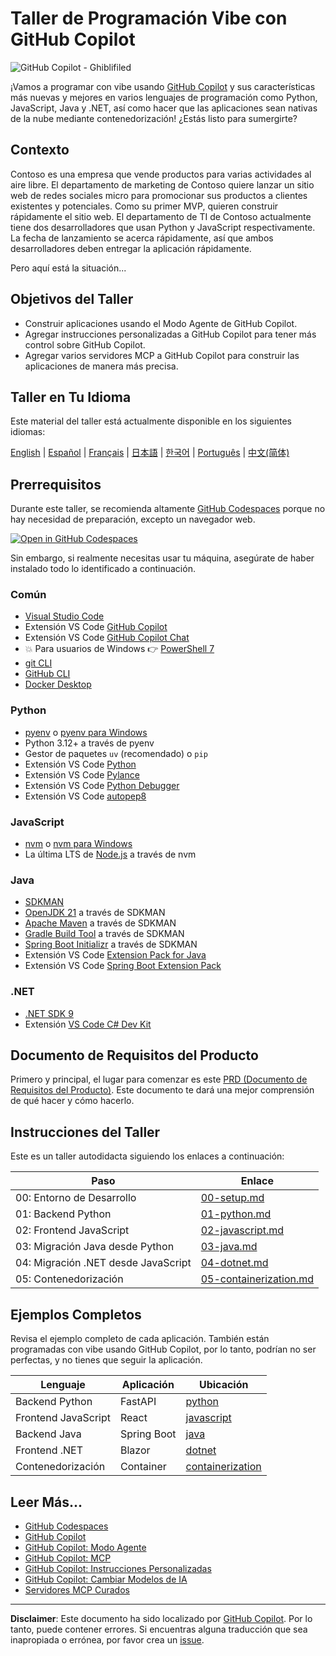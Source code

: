 # Taller de Programación Vibe con GitHub Copilot

![GitHub Copilot - Ghiblifiled](../../images/ghcp.jpg)

¡Vamos a programar con vibe usando [GitHub Copilot](https://docs.github.com/copilot/about-github-copilot/what-is-github-copilot) y sus características más nuevas y mejores en varios lenguajes de programación como Python, JavaScript, Java y .NET, así como hacer que las aplicaciones sean nativas de la nube mediante contenedorización! ¿Estás listo para sumergirte?

## Contexto

Contoso es una empresa que vende productos para varias actividades al aire libre. El departamento de marketing de Contoso quiere lanzar un sitio web de redes sociales micro para promocionar sus productos a clientes existentes y potenciales. Como su primer MVP, quieren construir rápidamente el sitio web. El departamento de TI de Contoso actualmente tiene dos desarrolladores que usan Python y JavaScript respectivamente. La fecha de lanzamiento se acerca rápidamente, así que ambos desarrolladores deben entregar la aplicación rápidamente.

Pero aquí está la situación...

## Objetivos del Taller

- Construir aplicaciones usando el Modo Agente de GitHub Copilot.
- Agregar instrucciones personalizadas a GitHub Copilot para tener más control sobre GitHub Copilot.
- Agregar varios servidores MCP a GitHub Copilot para construir las aplicaciones de manera más precisa.

## Taller en Tu Idioma

Este material del taller está actualmente disponible en los siguientes idiomas:

[English](../../README.md) | [Español](./README.md) | [Français](../fr-fr/) | [日本語](../ja-jp/) | [한국어](../ko-kr/) | [Português](../pt-br/) | [中文(简体)](../zh-cn/)

## Prerrequisitos

Durante este taller, se recomienda altamente [GitHub Codespaces](https://docs.github.com/en/codespaces/about-codespaces/what-are-codespaces) porque no hay necesidad de preparación, excepto un navegador web.

[![Open in GitHub Codespaces](https://github.com/codespaces/badge.svg)](https://codespaces.new/microsoft/github-copilot-vibe-coding-workshop)

Sin embargo, si realmente necesitas usar tu máquina, asegúrate de haber instalado todo lo identificado a continuación.

### Común

- [Visual Studio Code](https://code.visualstudio.com/)
- Extensión VS Code [GitHub Copilot](https://marketplace.visualstudio.com/items?itemName=GitHub.copilot)
- Extensión VS Code [GitHub Copilot Chat](https://marketplace.visualstudio.com/items?itemName=GitHub.copilot-chat)
- 💥 Para usuarios de Windows 👉 [PowerShell 7](https://learn.microsoft.com/powershell/scripting/install/installing-powershell)
- [git CLI](https://git-scm.com/downloads)
- [GitHub CLI](https://cli.github.com/)
- [Docker Desktop](https://docs.docker.com/get-started/introduction/get-docker-desktop/)

### Python

- [pyenv](https://github.com/pyenv/pyenv) o [pyenv para Windows](https://github.com/pyenv-win/pyenv-win)
- Python 3.12+ a través de pyenv
- Gestor de paquetes `uv` (recomendado) o `pip`
- Extensión VS Code [Python](https://marketplace.visualstudio.com/items/?itemName=ms-python.python)
- Extensión VS Code [Pylance](https://marketplace.visualstudio.com/items/?itemName=ms-python.vscode-pylance)
- Extensión VS Code [Python Debugger](https://marketplace.visualstudio.com/items/?itemName=ms-python.debugpy)
- Extensión VS Code [autopep8](https://marketplace.visualstudio.com/items/?itemName=ms-python.autopep8)

### JavaScript

- [nvm](https://github.com/nvm-sh/nvm) o [nvm para Windows](https://github.com/coreybutler/nvm-windows)
- La última LTS de [Node.js](https://nodejs.org/) a través de nvm

### Java

- [SDKMAN](https://sdkman.io/)
- [OpenJDK 21](https://learn.microsoft.com/java/openjdk/download) a través de SDKMAN
- [Apache Maven](https://maven.apache.org/download.cgi) a través de SDKMAN
- [Gradle Build Tool](https://docs.gradle.org/current/userguide/installation.html) a través de SDKMAN
- [Spring Boot Initializr](https://docs.spring.io/spring-boot/cli/installation.html) a través de SDKMAN
- Extensión VS Code [Extension Pack for Java](https://marketplace.visualstudio.com/items/?itemName=vscjava.vscode-java-pack)
- Extensión VS Code [Spring Boot Extension Pack](https://marketplace.visualstudio.com/items/?itemName=vmware.vscode-boot-dev-pack)

### .NET

- [.NET SDK 9](https://dotnet.microsoft.com/download/dotnet/9.0)
- Extensión [VS Code C# Dev Kit](https://marketplace.visualstudio.com/items/?itemName=ms-dotnettools.csdevkit)

## Documento de Requisitos del Producto

Primero y principal, el lugar para comenzar es este [PRD (Documento de Requisitos del Producto)](./product-requirements.md). Este documento te dará una mejor comprensión de qué hacer y cómo hacerlo.

## Instrucciones del Taller

Este es un taller autodidacta siguiendo los enlaces a continuación:

| Paso                               | Enlace                                                   |
|------------------------------------|----------------------------------------------------------|
| 00: Entorno de Desarrollo          | [00-setup.md](./docs/00-setup.md)                       |
| 01: Backend Python                 | [01-python.md](./docs/01-python.md)                     |
| 02: Frontend JavaScript            | [02-javascript.md](./docs/02-javascript.md)             |
| 03: Migración Java desde Python    | [03-java.md](./docs/03-java.md)                         |
| 04: Migración .NET desde JavaScript| [04-dotnet.md](./docs/04-dotnet.md)                     |
| 05: Contenedorización              | [05-containerization.md](./docs/05-containerization.md) |

## Ejemplos Completos

Revisa el ejemplo completo de cada aplicación. También están programadas con vibe usando GitHub Copilot, por lo tanto, podrían no ser perfectas, y no tienes que seguir la aplicación.

| Lenguaje            | Aplicación  | Ubicación                             |
|---------------------|-------------|---------------------------------------|
| Backend Python      | FastAPI     | [python](./complete/python/)         |
| Frontend JavaScript | React       | [javascript](./complete/javascript/) |
| Backend Java        | Spring Boot | [java](./complete/java/)             |
| Frontend .NET       | Blazor      | [dotnet](./complete/dotnet/)         |
| Contenedorización   | Container   | [containerization](./complete/)      |

## Leer Más...

- [GitHub Codespaces](https://docs.github.com/en/codespaces/about-codespaces/what-are-codespaces)
- [GitHub Copilot](https://docs.github.com/en/copilot/about-github-copilot/what-is-github-copilot)
- [GitHub Copilot: Modo Agente](https://code.visualstudio.com/blogs/2025/04/07/agentMode)
- [GitHub Copilot: MCP](https://code.visualstudio.com/blogs/2025/05/12/agent-mode-meets-mcp)
- [GitHub Copilot: Instrucciones Personalizadas](https://code.visualstudio.com/docs/copilot/copilot-customization)
- [GitHub Copilot: Cambiar Modelos de IA](https://docs.github.com/en/copilot/using-github-copilot/ai-models/changing-the-ai-model-for-copilot-chat?tool=vscode)
- [Servidores MCP Curados](https://github.com/modelcontextprotocol/servers)

---

**Disclaimer**: Este documento ha sido localizado por [GitHub Copilot](https://docs.github.com/copilot/about-github-copilot/what-is-github-copilot). Por lo tanto, puede contener errores. Si encuentras alguna traducción que sea inapropiada o errónea, por favor crea un [issue](https://github.com/microsoft/github-copilot-vibe-coding-workshop/issues/new).
